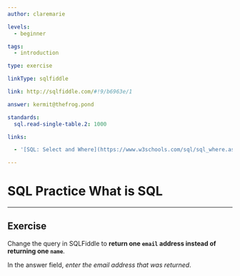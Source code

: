 ```yaml
---
author: claremarie

levels:
  - beginner

tags:
  - introduction

type: exercise

linkType: sqlfiddle

link: http://sqlfiddle.com/#!9/b6963e/1

answer: kermit@thefrog.pond

standards:
  sql.read-single-table.2: 1000

links:

  - '[SQL: Select and Where](https://www.w3schools.com/sql/sql_where.asp){website}'

---
```


# SQL Practice What is SQL

---
## Exercise

Change the query in SQLFiddle to **return one `email` address instead of returning one `name`**.

In the answer field, *enter the email address that was returned*.
 
 
